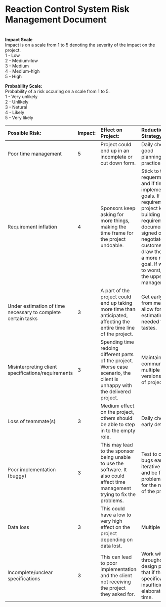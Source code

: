 
# Reaction Control System  Risk Management Document<h1>


**Impact Scale** <br>
Impact is on a scale from 1 to 5 denoting the severity of the impact on the project. <br>
1 - Low <br>
2 - Medium-low <br>
3 - Medium <br>
4 - Medium-high <br>
5 - High <br>


**Probability Scale:**<br>
Probability of a risk occuring on a scale from 1 to 5. <br>
1 - Very unlikely <br>
2 - Unlikely <br>
3 - Netural <br>
4 - Likely <br>
5 - Very likely <br>



|Possible Risk: | Impact: | Effect on Project: | Reduction Strategy: | Probability: |
|:--------------|:--------|:-------------------|:--------------------|:-------------|
|Poor time management | 5| Project could end up in an incomplete or cut down form.| Daily check-ins,  good planning/scheduling practices.|2 |
|Requirement inflation | 4| Sponsors keep asking for more things, making the time frame for the project undoable. | Stick to the core requerments first, and if time permits, implement stretch goals.  If the requirements of the project keep building up after the requirements document has been signed off on,  negotiate with the customer to try and draw them back to a more realistic goal.  If worst comes to worst, contact the upper management (Bart).| 3|
|Under estimation of time necessary to complete certain tasks |3 | A part of the project could end up taking more time than anticipated, affecting the entire time line of the project.| Get early feed back from members and allow for re-estimating of time needed for specific tastes. |3 |
|Misinterpreting client specifications/requirements | 3| Spending time redoing different parts of the project. Worse case scenario, the client is unhappy with the delivered project. | Maintain clear communication, multiple versions/iterations of project. .| 3| 
|Loss of teammate(s) | 3| Medium effect on the project, others should be able to step in to the empty role. | Daily check-ins for early detection.| 2|
|Poor implementation (buggy) | 3| This may lead to the sponsor being unable to use the software. It also could affect time management trying to fix the problems.|Test to catch and fix bugs early in the iterative process, and be flexible to fix problems that arise for the next iteration of the program. | 2|
|Data loss | 3| This could have a low to very high effect on the project depending on data lost.| Multiple backups.| 2|
|Incomplete/unclear specifications | 3| This can lead to poor implementation and the client not receiving the project they asked for.| Work with the client throughout the design process, so that if the original specification is insufficient they can elaborate at a later time. | 2| 








